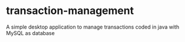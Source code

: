 # transaction-management
A simple desktop application to manage transactions coded in java with MySQL as database
